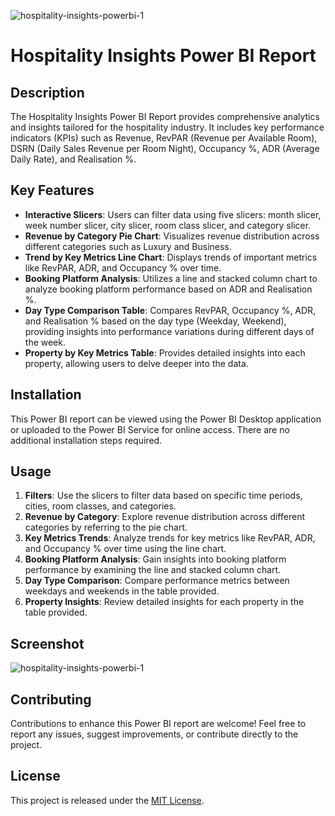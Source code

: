 ![hospitality-insights-powerbi-1](https://github.com/AmishBaskaran/hospitality-insights-powerbi/assets/167852107/08e10077-4076-4e4e-b51a-3153b404e947)

# Hospitality Insights Power BI Report

## Description

The Hospitality Insights Power BI Report provides comprehensive analytics and insights tailored for the hospitality industry. It includes key performance indicators (KPIs) such as Revenue, RevPAR (Revenue per Available Room), DSRN (Daily Sales Revenue per Room Night), Occupancy %, ADR (Average Daily Rate), and Realisation %.

## Key Features

- **Interactive Slicers**: Users can filter data using five slicers: month slicer, week number slicer, city slicer, room class slicer, and category slicer.
- **Revenue by Category Pie Chart**: Visualizes revenue distribution across different categories such as Luxury and Business.
- **Trend by Key Metrics Line Chart**: Displays trends of important metrics like RevPAR, ADR, and Occupancy % over time.
- **Booking Platform Analysis**: Utilizes a line and stacked column chart to analyze booking platform performance based on ADR and Realisation %.
- **Day Type Comparison Table**: Compares RevPAR, Occupancy %, ADR, and Realisation % based on the day type (Weekday, Weekend), providing insights into performance variations during different days of the week.
- **Property by Key Metrics Table**: Provides detailed insights into each property, allowing users to delve deeper into the data.

## Installation

This Power BI report can be viewed using the Power BI Desktop application or uploaded to the Power BI Service for online access. There are no additional installation steps required.

## Usage

1. **Filters**: Use the slicers to filter data based on specific time periods, cities, room classes, and categories.
2. **Revenue by Category**: Explore revenue distribution across different categories by referring to the pie chart.
3. **Key Metrics Trends**: Analyze trends for key metrics like RevPAR, ADR, and Occupancy % over time using the line chart.
4. **Booking Platform Analysis**: Gain insights into booking platform performance by examining the line and stacked column chart.
5. **Day Type Comparison**: Compare performance metrics between weekdays and weekends in the table provided.
6. **Property Insights**: Review detailed insights for each property in the table provided.

## Screenshot

![hospitality-insights-powerbi-1](https://github.com/AmishBaskaran/hospitality-insights-powerbi/assets/167852107/08e10077-4076-4e4e-b51a-3153b404e947)



## Contributing

Contributions to enhance this Power BI report are welcome! Feel free to report any issues, suggest improvements, or contribute directly to the project.

## License

This project is released under the [MIT License](https://opensource.org/licenses/MIT).
